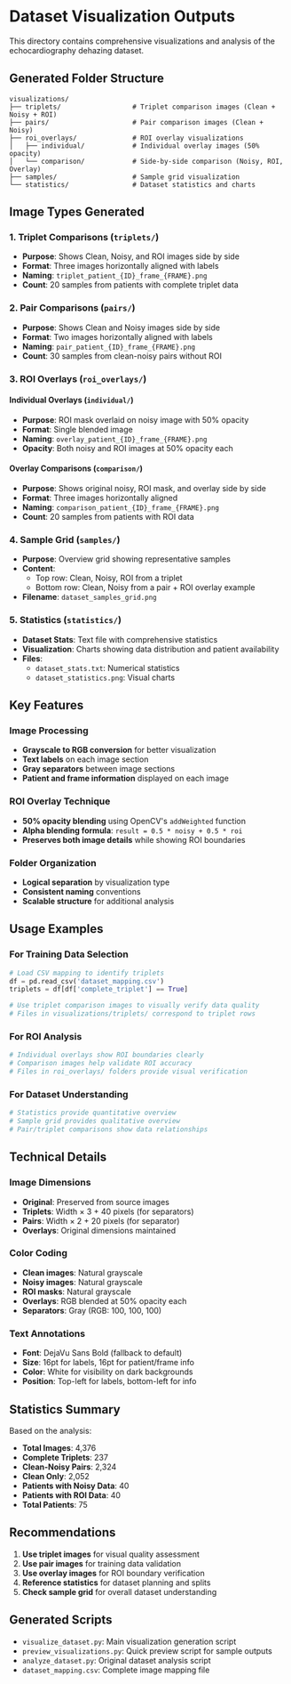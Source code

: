 # Dataset Visualization Outputs

This directory contains comprehensive visualizations and analysis of the echocardiography dehazing dataset.

## Generated Folder Structure

```
visualizations/
├── triplets/                  # Triplet comparison images (Clean + Noisy + ROI)
├── pairs/                     # Pair comparison images (Clean + Noisy)
├── roi_overlays/              # ROI overlay visualizations
│   ├── individual/            # Individual overlay images (50% opacity)
│   └── comparison/            # Side-by-side comparison (Noisy, ROI, Overlay)
├── samples/                   # Sample grid visualization
└── statistics/                # Dataset statistics and charts
```

## Image Types Generated

### 1. Triplet Comparisons (`triplets/`)

- **Purpose**: Shows Clean, Noisy, and ROI images side by side
- **Format**: Three images horizontally aligned with labels
- **Naming**: `triplet_patient_{ID}_frame_{FRAME}.png`
- **Count**: 20 samples from patients with complete triplet data

### 2. Pair Comparisons (`pairs/`)

- **Purpose**: Shows Clean and Noisy images side by side
- **Format**: Two images horizontally aligned with labels
- **Naming**: `pair_patient_{ID}_frame_{FRAME}.png`
- **Count**: 30 samples from clean-noisy pairs without ROI

### 3. ROI Overlays (`roi_overlays/`)

#### Individual Overlays (`individual/`)

- **Purpose**: ROI mask overlaid on noisy image with 50% opacity
- **Format**: Single blended image
- **Naming**: `overlay_patient_{ID}_frame_{FRAME}.png`
- **Opacity**: Both noisy and ROI images at 50% opacity each

#### Overlay Comparisons (`comparison/`)

- **Purpose**: Shows original noisy, ROI mask, and overlay side by side
- **Format**: Three images horizontally aligned
- **Naming**: `comparison_patient_{ID}_frame_{FRAME}.png`
- **Count**: 20 samples from patients with ROI data

### 4. Sample Grid (`samples/`)

- **Purpose**: Overview grid showing representative samples
- **Content**:
  - Top row: Clean, Noisy, ROI from a triplet
  - Bottom row: Clean, Noisy from a pair + ROI overlay example
- **Filename**: `dataset_samples_grid.png`

### 5. Statistics (`statistics/`)

- **Dataset Stats**: Text file with comprehensive statistics
- **Visualization**: Charts showing data distribution and patient availability
- **Files**:
  - `dataset_stats.txt`: Numerical statistics
  - `dataset_statistics.png`: Visual charts

## Key Features

### Image Processing

- **Grayscale to RGB conversion** for better visualization
- **Text labels** on each image section
- **Gray separators** between image sections
- **Patient and frame information** displayed on each image

### ROI Overlay Technique

- **50% opacity blending** using OpenCV's `addWeighted` function
- **Alpha blending formula**: `result = 0.5 * noisy + 0.5 * roi`
- **Preserves both image details** while showing ROI boundaries

### Folder Organization

- **Logical separation** by visualization type
- **Consistent naming** conventions
- **Scalable structure** for additional analysis

## Usage Examples

### For Training Data Selection

```python
# Load CSV mapping to identify triplets
df = pd.read_csv('dataset_mapping.csv')
triplets = df[df['complete_triplet'] == True]

# Use triplet comparison images to visually verify data quality
# Files in visualizations/triplets/ correspond to triplet rows
```

### For ROI Analysis

```python
# Individual overlays show ROI boundaries clearly
# Comparison images help validate ROI accuracy
# Files in roi_overlays/ folders provide visual verification
```

### For Dataset Understanding

```python
# Statistics provide quantitative overview
# Sample grid provides qualitative overview
# Pair/triplet comparisons show data relationships
```

## Technical Details

### Image Dimensions

- **Original**: Preserved from source images
- **Triplets**: Width × 3 + 40 pixels (for separators)
- **Pairs**: Width × 2 + 20 pixels (for separator)
- **Overlays**: Original dimensions maintained

### Color Coding

- **Clean images**: Natural grayscale
- **Noisy images**: Natural grayscale
- **ROI masks**: Natural grayscale
- **Overlays**: RGB blended at 50% opacity each
- **Separators**: Gray (RGB: 100, 100, 100)

### Text Annotations

- **Font**: DejaVu Sans Bold (fallback to default)
- **Size**: 16pt for labels, 16pt for patient/frame info
- **Color**: White for visibility on dark backgrounds
- **Position**: Top-left for labels, bottom-left for info

## Statistics Summary

Based on the analysis:

- **Total Images**: 4,376
- **Complete Triplets**: 237
- **Clean-Noisy Pairs**: 2,324
- **Clean Only**: 2,052
- **Patients with Noisy Data**: 40
- **Patients with ROI Data**: 40
- **Total Patients**: 75

## Recommendations

1. **Use triplet images** for visual quality assessment
2. **Use pair images** for training data validation
3. **Use overlay images** for ROI boundary verification
4. **Reference statistics** for dataset planning and splits
5. **Check sample grid** for overall dataset understanding

## Generated Scripts

- `visualize_dataset.py`: Main visualization generation script
- `preview_visualizations.py`: Quick preview script for sample outputs
- `analyze_dataset.py`: Original dataset analysis script
- `dataset_mapping.csv`: Complete image mapping file
